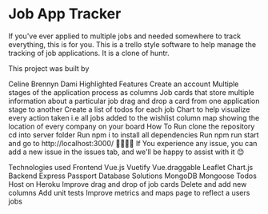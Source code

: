 # Job App Tracker



If you've ever applied to multiple jobs and needed somewhere to track everything, this is for you. This is a trello style software to help manage the tracking of job applications. It is a clone of huntr.

This project was built by

Celine
Brennyn
Dami
Highlighted Features
Create an account
Multiple stages of the application process as columns
Job cards that store multiple information about a particular job
drag and drop a card from one application stage to another
Create a list of todos for each job
Chart to help visualize every action taken i.e all jobs added to the wishlist column
map showing the location of every company on your board
How To Run
clone the repository
cd into server folder
Run npm i to install all dependencies
Run npm run start and go to http://localhost:3000/
🥳🥳🥳🥳
If You experience any issue, you can add a new issue in the issues tab, and we'll be happy to assist with it 😊


Technologies used
Frontend
Vue.js
Vuetify
Vue.draggable
Leaflet
Chart.js
Backend
Express
Passport
Database Solutions
MongoDB
Mongoose
Todos
Host on Heroku
Improve drag and drop of job cards
Delete and add new columns
Add unit tests
Improve metrics and maps page to reflect a users jobs
